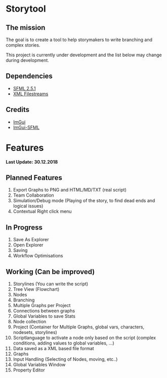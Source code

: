 # Storytool
## The mission
The goal is to create a tool to help storymakers to write branching and complex stories.

This project is currently under development and the list below may change during development.

## Dependencies ##
- [SFML 2.5.1](https://www.sfml-dev.org/download/sfml/2.5.1)
- [XML Filestreams](https://github.com/HaSa1002/xml-filestreams)

## Credits ##
- [ImGui](https://github.com/ocornut/imgui)
- [ImGui-SFML](https://github.com/eliasdaler/imgui-sfml)

# Features #

**Last Update: 30.12.2018**

## Planned Features
1. Export Graphs to PNG and HTML/MD/TXT (real script)
2. Team Collaboration
3. Simulation/Debug mode (Playing of the story, to find dead ends and logical issues)
4. Contextual Right click menu

## In Progress
1. Save As Explorer
2. Open Explorer
3. Saving
4. Workflow Optimisations

## Working (Can be improved)
1. Storylines (You can write the script)
2. Tree View (Flowchart)
3. Nodes
4. Branching
5. Multiple Graphs per Project
6. Connections between graphs
7. Global Variables to save Stats
8. Node collection
9. Project (Container for Multiple Graphs, global vars, characters, nodesets, storylines)
10. Scriptlanguage to activate a node only based on the script (complex conditions, adding values to global variables, ...)
11. Data saved as a XML based file format
12. Graphs
13. Input Handling (Selecting of Nodes, moving, etc..)
14. Global Variables Window
15. Property Editor


